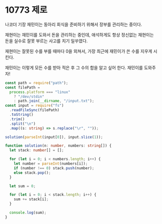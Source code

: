 # 10773 제로

나코더 기장 재민이는 동아리 회식을 준비하기 위해서 장부를 관리하는 중이다.

재현이는 재민이를 도와서 돈을 관리하는 중인데, 애석하게도 항상 정신없는 재현이는 돈을 실수로 잘못 부르는 사고를 치기 일쑤였다.

재현이는 잘못된 수를 부를 때마다 0을 외쳐서, 가장 최근에 재민이가 쓴 수를 지우게 시킨다.

재민이는 이렇게 모든 수를 받아 적은 후 그 수의 합을 알고 싶어 한다. 재민이를 도와주자!

```typescript
const path = require("path");
const filePath =
  process.platform === "linux"
    ? "/dev/stdin"
    : path.join(__dirname, "/input.txt");
const input = require("fs")
  .readFileSync(filePath)
  .toString()
  .trim()
  .split("\n")
  .map((s: string) => s.replace("\r", ""));

solution(parseInt(input[0]), input.slice(1));

function solution(n: number, numbers: string[]) {
  let stack: number[] = [];

  for (let i = 0; i < numbers.length; i++) {
    let number = parseInt(numbers[i]);
    if (number !== 0) stack.push(number);
    else stack.pop();
  }

  let sum = 0;

  for (let i = 0; i < stack.length; i++) {
    sum += stack[i];
  }

  console.log(sum);
}
```
